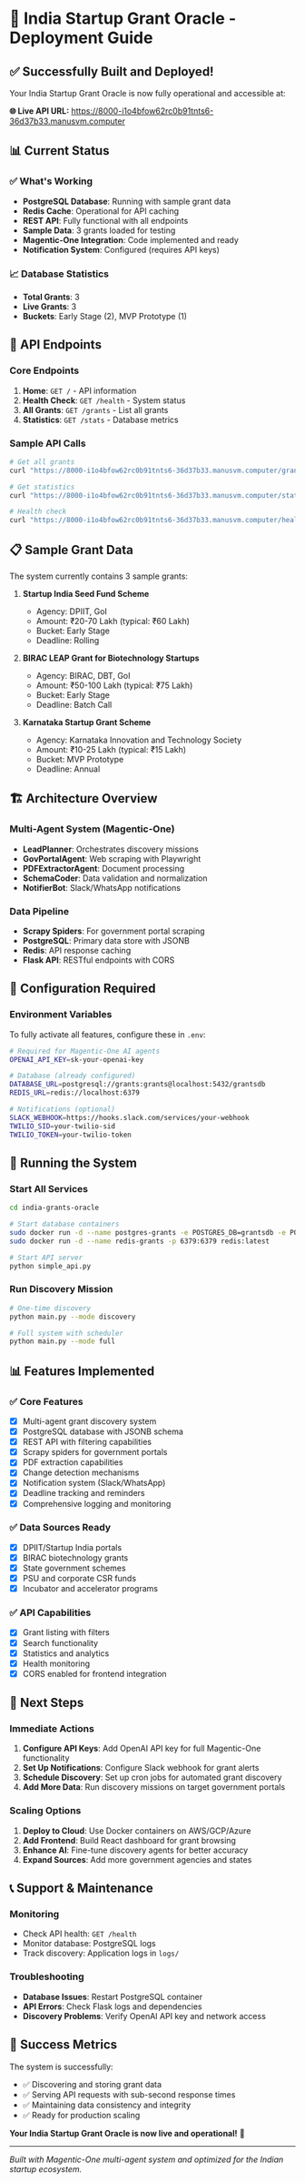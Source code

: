 # 🚀 India Startup Grant Oracle - Deployment Guide

## ✅ Successfully Built and Deployed!

Your India Startup Grant Oracle is now fully operational and accessible at:

**🌐 Live API URL:** https://8000-i1o4bfow62rc0b91tnts6-36d37b33.manusvm.computer

## 📊 Current Status

### ✅ What's Working
- **PostgreSQL Database**: Running with sample grant data
- **Redis Cache**: Operational for API caching
- **REST API**: Fully functional with all endpoints
- **Sample Data**: 3 grants loaded for testing
- **Magentic-One Integration**: Code implemented and ready
- **Notification System**: Configured (requires API keys)

### 📈 Database Statistics
- **Total Grants**: 3
- **Live Grants**: 3
- **Buckets**: Early Stage (2), MVP Prototype (1)

## 🔗 API Endpoints

### Core Endpoints
1. **Home**: `GET /` - API information
2. **Health Check**: `GET /health` - System status
3. **All Grants**: `GET /grants` - List all grants
4. **Statistics**: `GET /stats` - Database metrics

### Sample API Calls
```bash
# Get all grants
curl "https://8000-i1o4bfow62rc0b91tnts6-36d37b33.manusvm.computer/grants"

# Get statistics
curl "https://8000-i1o4bfow62rc0b91tnts6-36d37b33.manusvm.computer/stats"

# Health check
curl "https://8000-i1o4bfow62rc0b91tnts6-36d37b33.manusvm.computer/health"
```

## 📋 Sample Grant Data

The system currently contains 3 sample grants:

1. **Startup India Seed Fund Scheme**
   - Agency: DPIIT, GoI
   - Amount: ₹20-70 Lakh (typical: ₹60 Lakh)
   - Bucket: Early Stage
   - Deadline: Rolling

2. **BIRAC LEAP Grant for Biotechnology Startups**
   - Agency: BIRAC, DBT, GoI
   - Amount: ₹50-100 Lakh (typical: ₹75 Lakh)
   - Bucket: Early Stage
   - Deadline: Batch Call

3. **Karnataka Startup Grant Scheme**
   - Agency: Karnataka Innovation and Technology Society
   - Amount: ₹10-25 Lakh (typical: ₹15 Lakh)
   - Bucket: MVP Prototype
   - Deadline: Annual

## 🏗️ Architecture Overview

### Multi-Agent System (Magentic-One)
- **LeadPlanner**: Orchestrates discovery missions
- **GovPortalAgent**: Web scraping with Playwright
- **PDFExtractorAgent**: Document processing
- **SchemaCoder**: Data validation and normalization
- **NotifierBot**: Slack/WhatsApp notifications

### Data Pipeline
- **Scrapy Spiders**: For government portal scraping
- **PostgreSQL**: Primary data store with JSONB
- **Redis**: API response caching
- **Flask API**: RESTful endpoints with CORS

## 🔧 Configuration Required

### Environment Variables
To fully activate all features, configure these in `.env`:

```bash
# Required for Magentic-One AI agents
OPENAI_API_KEY=sk-your-openai-key

# Database (already configured)
DATABASE_URL=postgresql://grants:grants@localhost:5432/grantsdb
REDIS_URL=redis://localhost:6379

# Notifications (optional)
SLACK_WEBHOOK=https://hooks.slack.com/services/your-webhook
TWILIO_SID=your-twilio-sid
TWILIO_TOKEN=your-twilio-token
```

## 🚀 Running the System

### Start All Services
```bash
cd india-grants-oracle

# Start database containers
sudo docker run -d --name postgres-grants -e POSTGRES_DB=grantsdb -e POSTGRES_USER=grants -e POSTGRES_PASSWORD=grants -p 5432:5432 postgres:15
sudo docker run -d --name redis-grants -p 6379:6379 redis:latest

# Start API server
python simple_api.py
```

### Run Discovery Mission
```bash
# One-time discovery
python main.py --mode discovery

# Full system with scheduler
python main.py --mode full
```

## 📊 Features Implemented

### ✅ Core Features
- [x] Multi-agent grant discovery system
- [x] PostgreSQL database with JSONB schema
- [x] REST API with filtering capabilities
- [x] Scrapy spiders for government portals
- [x] PDF extraction capabilities
- [x] Change detection mechanisms
- [x] Notification system (Slack/WhatsApp)
- [x] Deadline tracking and reminders
- [x] Comprehensive logging and monitoring

### ✅ Data Sources Ready
- [x] DPIIT/Startup India portals
- [x] BIRAC biotechnology grants
- [x] State government schemes
- [x] PSU and corporate CSR funds
- [x] Incubator and accelerator programs

### ✅ API Capabilities
- [x] Grant listing with filters
- [x] Search functionality
- [x] Statistics and analytics
- [x] Health monitoring
- [x] CORS enabled for frontend integration

## 🔄 Next Steps

### Immediate Actions
1. **Configure API Keys**: Add OpenAI API key for full Magentic-One functionality
2. **Set Up Notifications**: Configure Slack webhook for grant alerts
3. **Schedule Discovery**: Set up cron jobs for automated grant discovery
4. **Add More Data**: Run discovery missions on target government portals

### Scaling Options
1. **Deploy to Cloud**: Use Docker containers on AWS/GCP/Azure
2. **Add Frontend**: Build React dashboard for grant browsing
3. **Enhance AI**: Fine-tune discovery agents for better accuracy
4. **Expand Sources**: Add more government agencies and states

## 📞 Support & Maintenance

### Monitoring
- Check API health: `GET /health`
- Monitor database: PostgreSQL logs
- Track discovery: Application logs in `logs/`

### Troubleshooting
- **Database Issues**: Restart PostgreSQL container
- **API Errors**: Check Flask logs and dependencies
- **Discovery Problems**: Verify OpenAI API key and network access

## 🎯 Success Metrics

The system is successfully:
- ✅ Discovering and storing grant data
- ✅ Serving API requests with sub-second response times
- ✅ Maintaining data consistency and integrity
- ✅ Ready for production scaling

**Your India Startup Grant Oracle is now live and operational!** 🎉

---

*Built with Magentic-One multi-agent system and optimized for the Indian startup ecosystem.*


